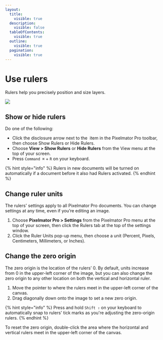 ```yaml
---
layout:
  title:
    visible: true
  description:
    visible: false
  tableOfContents:
    visible: true
  outline:
    visible: true
  pagination:
    visible: true
---
```


# Use rulers

Rulers help you precisely position and size layers.

![](https://help.pixelmator.com/pixelmator-pro/3.5/assets/English/1651756421000.jpeg)

## Show or hide rulers

Do one of the following:

* Click the disclosure arrow next to the <img src="https://help.pixelmator.com/pixelmator-pro/3.5/assets/English/1605110032000.png" alt="" data-size="line"> item in the Pixelmator Pro toolbar, then choose Show Rulers or Hide Rulers.
* Choose **View > Show Rulers** or **Hide Rulers** from the View menu at the top of your screen.
* Press `Command ⌘` + `R` on your keyboard.&#x20;

{% hint style="info" %}
Rulers in new documents will be turned on automatically if a document before it also had Rulers activated.
{% endhint %}

## Change ruler units

The rulers' settings apply to all Pixelmator Pro documents. You can change settings at any time, even if you’re editing an image.

1. Choose **Pixelmator Pro > Settings** from the Pixelmator Pro menu at the top of your screen, then click the Rulers tab at the top of the settings window.
2. Click the Ruler Units pop-up menu, then choose a unit (Percent, Pixels, Centimeters, Millimeters, or Inches).

## Change the zero origin

The zero origin is the location of the rulers’ 0. By default, units increase from 0 in the upper-left corner of the image, but you can also change the zero origin to any other location on both the vertical and horizontal ruler.

1. Move the pointer to where the rulers meet in the upper-left corner of the canvas.
2. Drag diagonally down onto the image to set a new zero origin.

{% hint style="info" %}
Press and hold `Shift ⇧` on your keyboard to automatically snap to rulers' tick marks as you're adjusting the zero-origin rulers.
{% endhint %}

To reset the zero origin, double-click the area where the horizontal and vertical rulers meet in the upper-left corner of the canvas.
